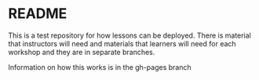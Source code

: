# README

This is a test repository for how lessons can be deployed. There is 
material that instructors will need and materials that learners will 
need for each workshop and they are in separate branches.

Information on how this works is in the gh-pages branch